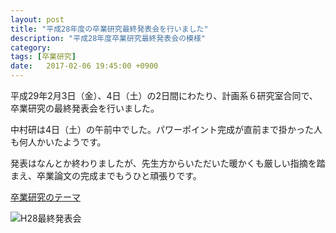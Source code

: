 ```yaml
---
layout: post
title: "平成28年度の卒業研究最終発表会を行いました"
description: "平成28年度卒業研究最終発表会の模様"
category:
tags: [卒業研究]
date:   2017-02-06 19:45:00 +0900
---
```

平成29年2月3日（金）、4日（土）の2日間にわたり、計画系６研究室合同で、卒業研究の最終発表会を行いました。

中村研は4日（土）の午前中でした。パワーポイント完成が直前まで掛かった人も何人かいたようです。

発表はなんとか終わりましたが、先生方からいただいた暖かくも厳しい指摘を踏まえ、卒業論文の完成までもうひと頑張りです。

[卒業研究のテーマ]({{site.baseurl}}/member)

![H28最終発表会]({{site.baseurl}}/images/20170204.jpg)
